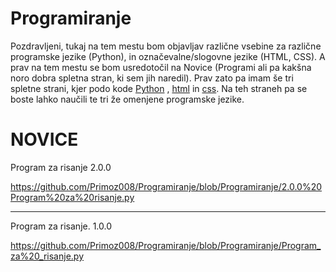 #  Programiranje 
Pozdravljeni, tukaj na tem mestu bom objavljav različne vsebine za različne programske jezike (Python), in označevalne/slogovne jezike (HTML, CSS).
A prav na tem mestu se bom usredotočil na Novice (Programi ali pa kakšna noro dobra spletna stran, ki sem jih naredil).
Prav zato pa imam še tri spletne strani, kjer podo kode [Python](https://github.com/Primoz008/PYTHON) , [html](https://github.com/Primoz008/HTML) in [css](https://github.com/Primoz008/css). Na teh straneh pa se boste lahko naučili te tri že omenjene programske jezike.

# NOVICE

Program za risanje 2.0.0

https://github.com/Primoz008/Programiranje/blob/Programiranje/2.0.0%20Program%20za%20risanje.py


-----------------------------------------------------------------------------------------


Program za risanje. 1.0.0

https://github.com/Primoz008/Programiranje/blob/Programiranje/Program_za%20_risanje.py


